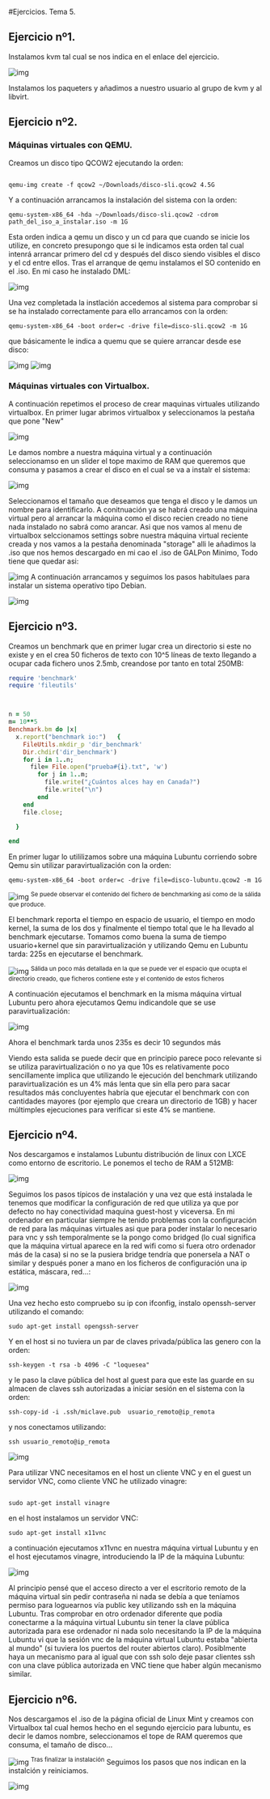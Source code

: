 #Ejercicios. Tema 5.


## Ejercicio nº1.

Instalamos kvm tal cual  se nos indica en el enlace del ejercicio.

![img](https://i.sli.mg/0zFvQx.png)

Instalamos los paqueters y añadimos a nuestro usuario al grupo de kvm y al libvirt.



## Ejercicio nº2.

### Máquinas virtuales con QEMU.
Creamos un disco tipo QCOW2 ejecutando la orden:

```

qemu-img create -f qcow2 ~/Downloads/disco-sli.qcow2 4.5G
```

Y a continuación arrancamos la instalación del sistema con la orden:

```
qemu-system-x86_64 -hda ~/Downloads/disco-sli.qcow2 -cdrom path_del_iso_a_instalar.iso -m 1G
```

Esta orden indica a qemu un disco y un cd para que cuando se inicie los utilize, en concreto presupongo que si le indicamos esta orden tal cual intenrá arrancar primero del cd y después del disco siendo visibles el disco y el cd entre ellos. Tras el arranque de qemu  instalamos el SO contenido en el .iso. En mi caso he instalado DML:

![img](https://i.sli.mg/uiph6I.png)

Una vez completada la instlación accedemos al sistema para comprobar si se ha instalado correctamente para ello arrancamos con la orden:

```
qemu-system-x86_64 -boot order=c -drive file=disco-sli.qcow2 -m 1G

```
que básicamente le indica a quemu que se quiere arrancar desde ese disco:

![img](https://i.sli.mg/ilpcux.png)
![img](https://i.sli.mg/LBYOaa.png)

### Máquinas virtuales con Virtualbox.
A continuación repetimos el proceso de crear maquinas virtuales utilizando virtualbox. En primer lugar abrimos virtualbox y seleccionamos la pestaña que pone "New"


![img](https://i.sli.mg/3jiwd8.png)


Le damos nombre a nuestra máquina virtual y a continuación seleccionamso en un slider el tope  maximo de RAM que queremos que consuma y pasamos a crear el disco en el cual se va a instalr el sistema:


![img](https://i.sli.mg/B8T37s.png)

Seleccionamos el tamaño que deseamos que tenga el disco y le damos un nombre para identificarlo. A conitnuación ya se habrá creado una máquina virtual pero al arrancar la máquina como el disco recien creado no tiene nada instalado no sabrá como arancar. Asi que nos vamos al menu de virtualbox selccionamos settings sobre nuestra máquina virtual reciente creada y nos vamos a la pestaña denominada "storage" alli le añadimos la .iso que nos hemos descargado en mi cao el .iso de GALPon Minimo, Todo tiene que quedar asi:

![img](https://i.sli.mg/Krd6zV.png)
A continuación arrancamos y seguimos los pasos habitulaes para instalar un sistema operativo tipo Debian.


![img](https://i.sli.mg/uTFeBI.png)



## Ejercicio nº3.

Creamos un benchmark que en primer lugar crea un directorio si este no existe y en el crea 50 ficheros de texto con 10^5 líneas de texto llegando a ocupar cada fichero unos 2.5mb, creandose por tanto en total 250MB:


```ruby
require 'benchmark'
require 'fileutils'



n = 50
m= 10**5
Benchmark.bm do |x|
  x.report("benchmark io:")   {
    FileUtils.mkdir_p 'dir_benchmark'
    Dir.chdir('dir_benchmark')
    for i in 1..n;
      file= File.open("prueba#{i}.txt", 'w')
        for j in 1..m;
          file.write("¿Cuántos alces hay en Canada?")
          file.write("\n")
        end
    end
    file.close;

  }

end

```

En primer lugar lo utililizamos sobre una máquina Lubuntu corriendo sobre Qemu sin utilizar paravirtualización con la orden:

```
qemu-system-x86_64 -boot order=c -drive file=disco-lubuntu.qcow2 -m 1G
```

![img](https://i.sli.mg/MY6Dyo.png)
<sup>Se puede observar el contenido del fichero de benchmarking asi como de la sálida que produce.</sup>

El benchmark reporta el tiempo en espacio de usuario, el tiempo en modo kernel, la suma de los dos y finalmente el tiempo total que le ha llevado al benchmark ejecutarse. Tomamos como buena la suma de tiempo usuario+kernel que sin paravirtualización y utilizando Qemu en Lubuntu tarda:
225s en ejecutarse el benchmark.

![img](https://i.sli.mg/FIjZaj.png)
<sup>Sálida un poco más detallada en la que se puede ver el espacio que ocupta el directorio creado, que ficheros contiene este y el contenido de estos ficheros</sup>

A continuación ejecutamos el benchmark en la misma máquina virtual Lubuntu pero ahora ejecutamos Qemu indicandole que se use paravirtualización:

![img](https://i.sli.mg/Oj1MLD.png)

Ahora el benchmark tarda unos 235s es decir 10 segundos más


Viendo esta salida se puede decir que en principio parece poco relevante si se utiliza paravirtualización o no ya que 10s es relativamente poco sencillamente implica que utilizando le ejecución del benchmark utilizando paravirtualización es un 4% más lenta que sin ella pero para sacar resultados más concluyentes habría que ejecutar el benchmark con con cantidades mayores (por ejemplo que creara un directorio de 1GB) y hacer múltimples ejecuciones para verificar si este 4% se mantiene.

## Ejercicio nº4.

Nos descargamos e instalamos Lubuntu distribución de linux con LXCE como entorno de escritorio. Le ponemos el techo de RAM a 512MB:

![img](https://i.sli.mg/kkCbSs.png)

Seguimos los pasos típicos de instalación y una vez que está instalada le tenemos que modificar la configuración de red que utiliza ya que por defecto no hay conectividad maquina guest-host y viceversa. 
En mi ordenador en particular siempre he tenido problemas con la configuración de red para las máquinas virtuales asi que para poder instalar lo necesario para vnc y ssh temporalmente se la pongo como bridged (lo cual significa que la máquina virtual aparece en la red wifi como si fuera otro ordenador más de la casa) si no se la pusiera bridge tendría que ponersela a NAT o similar y después poner a mano en los ficheros de configuración una ip estática, máscara, red...:

![img](https://i.sli.mg/TuwGyb.png)

Una vez hecho esto compruebo su ip con ifconfig, instalo openssh-server utilizando el comando:
```
sudo apt-get install opengssh-server
```

Y en el host si no tuviera un par de claves privada/pública las genero con la orden:

```
ssh-keygen -t rsa -b 4096 -C "loquesea"
```

y le paso la clave pública del host al guest para que este las guarde en su almacen de claves ssh autorizadas a iniciar sesión en el sistema con la orden:

```
ssh-copy-id -i .ssh/miclave.pub  usuario_remoto@ip_remota

```

y nos conectamos utilizando:

```
ssh usuario_remoto@ip_remota

```

![img](https://i.sli.mg/CVFse6.png)


Para utilizar VNC necesitamos en el host un cliente VNC y en el guest un servidor VNC, como cliente VNC he utilizado vinagre:

```

sudo apt-get install vinagre
```

en el host instalamos un servidor VNC:

```
sudo apt-get install x11vnc
```

a continuación ejecutamos x11vnc en nuestra máquina virtual Lubuntu y en el host ejecutamos vinagre, introduciendo la IP de la máquina Lubuntu:

![img](https://i.sli.mg/sKH1GL.png)

Al principio pensé que el acceso directo a ver el escritorio remoto de la máquina virtual sin pedir contraseña ni nada se debía a que teníamos permiso para loguearnos vía public key utilizando ssh en la máquina Lubuntu. Tras comprobar en otro ordenador diferente que podía conectarme a la máquina virtual Lubuntu sin tener la clave pública autorizada para ese ordenador ni nada solo necesitando la IP de la máquina Lubuntu vi que la sesión vnc de la máquina virtual Lubuntu estaba "abierta al mundo" (si tuviera los puertos del router abiertos claro).
 Posiblmente haya un mecanismo para al igual que con ssh solo deje pasar clientes ssh con una clave pública autorizada en VNC tiene que haber algún mecanismo similar.
## Ejercicio nº6.


Nos descargamos el .iso de la página oficial de Linux Mint y creamos con Virtualbox tal cual hemos hecho en el segundo ejercicio para lubuntu, es decir le damos nombre, seleccionamos el tope de RAM queremos que consuma, el tamaño de disco...

![img](https://i.sli.mg/GPjWVk.png)
<sup>Tras finalizar la instalación</sup>
Seguimos los pasos que nos indican en la instalción y reiniciamos.


![img](https://i.sli.mg/PzArPG.png)

